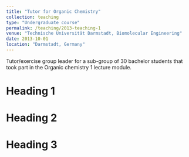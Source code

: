 ```yaml
---
title: "Tutor for Organic Chemistry"
collection: teaching
type: "Undergraduate course"
permalink: /teaching/2013-teaching-1
venue: "Technische Universität Darmstadt, Biomolecular Engineering"
date: 2013-10-01
location: "Darmstadt, Germany"
---
```


Tutor/exercise group leader for a sub-group of 30 bachelor students that took part in the Organic chemistry 1 lecture module. 

Heading 1
======

Heading 2
======

Heading 3
======
